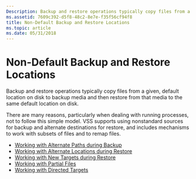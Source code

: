 ```yaml
---
Description: Backup and restore operations typically copy files from a given, default location on disk to backup media and then restore from that media to the same default location on disk.
ms.assetid: 7609c392-d5f8-48c2-8e7e-f35f56cf94f8
title: Non-Default Backup and Restore Locations
ms.topic: article
ms.date: 05/31/2018
---
```


# Non-Default Backup and Restore Locations

Backup and restore operations typically copy files from a given, default location on disk to backup media and then restore from that media to the same default location on disk.

There are many reasons, particularly when dealing with running processes, not to follow this simple model. VSS supports using nonstandard sources for backup and alternate destinations for restore, and includes mechanisms to work with subsets of files and to remap files.

-   [Working with Alternate Paths during Backup](working-with-alternate-paths-during-backup.md)
-   [Working with Alternate Locations during Restore](working-with-alternate-locations-during-restore.md)
-   [Working with New Targets during Restore](working-with-new-targets-during-restore.md)
-   [Working with Partial Files](working-with-partial-files.md)
-   [Working with Directed Targets](working-with-directed-targets.md)

 

 



